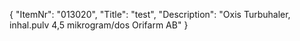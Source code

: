 {
  "ItemNr": "013020",
  "Title": "test",
  "Description": "Oxis Turbuhaler, inhal.pulv 4,5 mikrogram/dos Orifarm AB"
}
